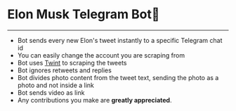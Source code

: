 # Elon Musk Telegram Bot🚀
___
- Bot sends every new Elon's tweet instantly to a specific Telegram chat id 
- You can easily change the account you are scraping from
- Bot uses [Twint](https://github.com/twintproject/twint) to scraping the tweets
- Bot ignores retweets and replies 
- Bot divides photo content from the tweet text, sending the photo as a photo and not inside a link
- Bot sends video as link 
- Any contributions you make are **greatly appreciated**.
